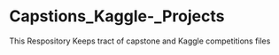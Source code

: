 # Capstions_Kaggle-_Projects
This Respository Keeps tract of capstone and Kaggle competitions files
